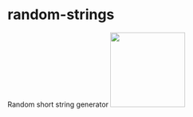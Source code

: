 # random-strings
Random short string generator
<img src="https://github.com/victoroalvarez/random-strings-python/blob/master/dice-151867_640.png" width="150">
